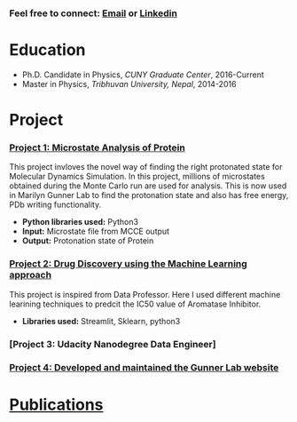 ### Feel free to connect: [Email](mailto:umesh.khaniya2010@gmail.com) or  [Linkedin](https://www.linkedin.com/in/umesh-khaniya-72a1b0132)
# Education
* Ph.D.  Candidate in Physics, *CUNY Graduate Center*, 2016-Current
* Master in Physics, *Tribhuvan University, Nepal*, 2014-2016

# Project

### [Project 1: Microstate Analysis of Protein](https://github.com/umeshkhaniya/microstate_lysozyme_analysis)

This project invloves the novel way of finding the right protonated state for Molecular Dynamics Simulation. In this project, millions of microstates obtained during the Monte Carlo run are used for analysis. This is now used in  Marilyn Gunner Lab to find the protonation state and  also has free energy, PDb writing functionality. 
* **Python libraries used:** Python3
* **Input:** Microstate file from MCCE output
* **Output:** Protonation state of Protein 

### [Project 2: Drug Discovery using the Machine Learning approach](https://github.com/umeshkhaniya/Drug-Discovery-using-the-Machine-Learning-approach)

This project  is inspired from Data Professor. Here  I used different machine learining techniques to predcit the IC50 value of Aromatase Inhibitor.
* **Libraries used:** Streamlit, Sklearn, python3


### [Project 3: Udacity Nanodegree Data Engineer]


### [Project 4: Developed and maintained the Gunner Lab website](https://gunnerlab.ccny.cuny.edu/)

# [Publications](https://github.com/umeshkhaniya/umeshkhaniya.github.io/blob/gh-pages/publications.md)
